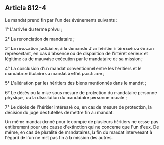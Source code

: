 Article 812-4
----
Le mandat prend fin par l'un des événements suivants :

1° L'arrivée du terme prévu ;

2° La renonciation du mandataire ;

3° La révocation judiciaire, à la demande d'un héritier intéressé ou de son
représentant, en cas d'absence ou de disparition de l'intérêt sérieux et
légitime ou de mauvaise exécution par le mandataire de sa mission ;

4° La conclusion d'un mandat conventionnel entre les héritiers et le mandataire
titulaire du mandat à effet posthume ;

5° L'aliénation par les héritiers des biens mentionnés dans le mandat ;

6° Le décès ou la mise sous mesure de protection du mandataire personne
physique, ou la dissolution du mandataire personne morale ;

7° Le décès de l'héritier intéressé ou, en cas de mesure de protection, la
décision du juge des tutelles de mettre fin au mandat.

Un même mandat donné pour le compte de plusieurs héritiers ne cesse pas
entièrement pour une cause d'extinction qui ne concerne que l'un d'eux. De même,
en cas de pluralité de mandataires, la fin du mandat intervenant à l'égard de
l'un ne met pas fin à la mission des autres.
